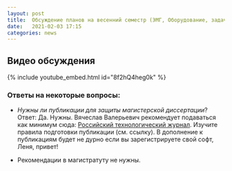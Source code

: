 ```yaml
---
layout: post
title:  Обсуждение планов на весенний семестр (ЭМГ, Оборудование, задачи, статьи и т.п.)
date:   2021-02-03 17:15
categories: news
---
```

## Видео обсуждения

{% include youtube_embed.html id="8f2hQ4heg0k" %}


### Ответы на некоторые вопросы:
* *Нужны ли публикации для защиты магистерской диссертации*?
  Ответ: Да. Нужны. Вячеслав Валерьевич рекомендует подаваться как минимум сюда: [Российский технологический журнал](https://www.rtj-mirea.ru/jour/about/submissions#). Изучите правила подготовки публикации (см. ссылку). В дополнение к публикациям будет не дурно если вы зарегистрируете свой софт, Леня, привет!
  
* Рекомендации в магистратуту не нужны.


  



